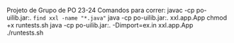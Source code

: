 Projeto de Grupo de PO 23-24
Comandos para correr:
javac -cp po-uilib.jar:. `find xxl -name "*.java"`
java -cp po-uilib.jar:. xxl.app.App
chmod +x runtests.sh
java -cp po-uilib.jar:. -Dimport=ex.in xxl.app.App
./runtests.sh
